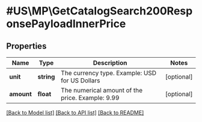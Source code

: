 # #US\MP\GetCatalogSearch200ResponsePayloadInnerPrice

## Properties

Name | Type | Description | Notes
------------ | ------------- | ------------- | -------------
**unit** | **string** | The currency type. Example: USD for US Dollars | [optional]
**amount** | **float** | The numerical amount of the price. Example: 9.99 | [optional]


[[Back to Model list]](../) [[Back to API list]](../../Api/US/MP) [[Back to README]](../../README.md)
